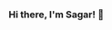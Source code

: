 ### Hi there, I'm Sagar! 👋

<!--
**sagarsrikantcodes/sagarsrikantcodes** is a ✨ _special_ ✨ repository because its `README.md` (this file) appears on your GitHub profile.

Here are some ideas to get you started:

- 🔭 I’m currently working on front-end web development projects.
- 🌱 I’m currently learning Java Object Oriented Programming, Data Structures and Algorithms.
- 👯 I’m looking to collaborate on open-source projects related to web development.
- 🤔 I’m looking for help with ...
- 💬 Ask me about ...
- 📫 How to reach me: https://ca.linkedin.com/in/sagarsrikantautomotivehvac?original_referer=https%3A%2F%2Fwww.google.com%2F
- 😄 Pronouns: ...
- ⚡ Fun fact: ...
-->
